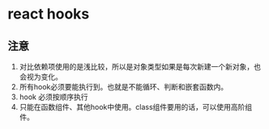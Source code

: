 # react hooks

## 注意

1. 对比依赖项使用的是浅比较，所以是对象类型如果是每次新建一个新对象，也会视为变化。
2. 所有hook必须要能执行到。也就是不能循环、判断和嵌套函数内。
3. hook 必须按顺序执行
4. 只能在函数组件、其他hook中使用。class组件要用的话，可以使用高阶组件。
